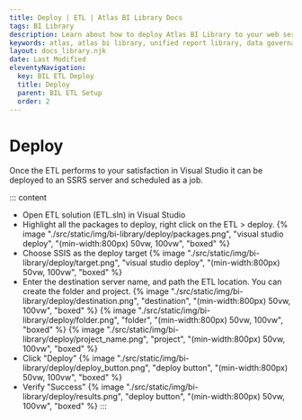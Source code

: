```yaml
---
title: Deploy | ETL | Atlas BI Library Docs
tags: BI Library
description: Learn about how to deploy Atlas BI Library to your web server from Visual Studio.
keywords: atlas, atlas bi library, unified report library, data governance, database, etl, deploy, visual studio
layout: docs_library.njk
date: Last Modified
eleventyNavigation:
  key: BIL ETL Deploy
  title: Deploy
  parent: BIL ETL Setup
  order: 2
---
```


# Deploy

Once the ETL performs to your satisfaction in Visual Studio it can be deployed to an SSRS server and scheduled as a job.

::: content

- Open ETL solution (ETL.sln) in Visual Studio
- Highlight all the packages to deploy, right click on the ETL > deploy.
  {% image "./src/static/img/bi-library/deploy/packages.png", "visual studio deploy", "(min-width:800px) 50vw, 100vw", "boxed" %}
- Choose SSIS as the deploy target
  {% image "./src/static/img/bi-library/deploy/target.png", "visual studio deploy", "(min-width:800px) 50vw, 100vw", "boxed" %}
- Enter the destination server name, and path the ETL location. You can create the folder and project.
  {% image "./src/static/img/bi-library/deploy/destination.png", "destination", "(min-width:800px) 50vw, 100vw", "boxed" %}
  {% image "./src/static/img/bi-library/deploy/folder.png", "folder", "(min-width:800px) 50vw, 100vw", "boxed" %}
  {% image "./src/static/img/bi-library/deploy/project_name.png", "project", "(min-width:800px) 50vw, 100vw", "boxed" %}
- Click "Deploy"
  {% image "./src/static/img/bi-library/deploy/deploy_button.png", "deploy button", "(min-width:800px) 50vw, 100vw", "boxed" %}
- Verify "Success"
  {% image "./src/static/img/bi-library/deploy/results.png", "deploy button", "(min-width:800px) 50vw, 100vw", "boxed" %}
  :::
